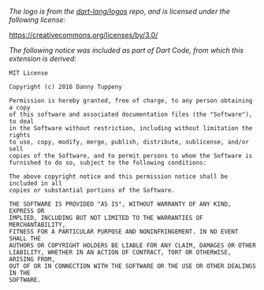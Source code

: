 *The logo is from the [dart-lang/logos](https://github.com/dart-lang/logos)
repo, and is licensed under the following license:*

https://creativecommons.org/licenses/by/3.0/


*The following notice was included as part of Dart Code, from which this 
extension is derived:*

```
MIT License

Copyright (c) 2016 Danny Tuppeny

Permission is hereby granted, free of charge, to any person obtaining a copy
of this software and associated documentation files (the "Software"), to deal
in the Software without restriction, including without limitation the rights
to use, copy, modify, merge, publish, distribute, sublicense, and/or sell
copies of the Software, and to permit persons to whom the Software is
furnished to do so, subject to the following conditions:

The above copyright notice and this permission notice shall be included in all
copies or substantial portions of the Software.

THE SOFTWARE IS PROVIDED "AS IS", WITHOUT WARRANTY OF ANY KIND, EXPRESS OR
IMPLIED, INCLUDING BUT NOT LIMITED TO THE WARRANTIES OF MERCHANTABILITY,
FITNESS FOR A PARTICULAR PURPOSE AND NONINFRINGEMENT. IN NO EVENT SHALL THE
AUTHORS OR COPYRIGHT HOLDERS BE LIABLE FOR ANY CLAIM, DAMAGES OR OTHER
LIABILITY, WHETHER IN AN ACTION OF CONTRACT, TORT OR OTHERWISE, ARISING FROM,
OUT OF OR IN CONNECTION WITH THE SOFTWARE OR THE USE OR OTHER DEALINGS IN THE
SOFTWARE.
```